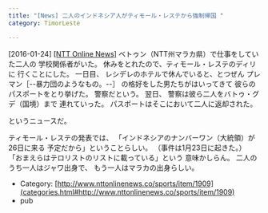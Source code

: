 ```yaml
---
title: "[News] 二人のインドネシア人がティモール・レステから強制帰国 "
category: TimorLeste

---
```


[2016-01-24] [[NTT Online News]](http://www.nttonlinenews.co/sports/item/1909)  ベトゥン（NTT州マラカ県）で仕事をしていた二人の
学校関係者がいた。
休みをとれたので、ティモール・レステのディリに
行くことにした。
一日目、
レシデレのホテルで休んでいると、とつぜん
プレマン［--暴力団のようなもの。--］
の格好をした男たちがはいってきて
彼らのパスポートをとり挙げた。
警察だという。
翌日、
警察は彼ら二人をバトゥ・グデ（国境）まで
連れていった。
パスポートはそこにおいて二人に返却された。

 というニュースだ。
<!--more-->

 ティモール・レステの発表では、
「インドネシアのナンバーワン（大統領）が26日に来る
予定だから」ということらしい。
（事件は1月23日に起きた。）
「おまえらはテロリストのリストに載っている」という
意味かしらん。
二人のうち一人はジャワ出身で、
もう一人はマラカの出身らしい。

- Category: [http://www.nttonlinenews.co/sports/item/1909](categories.html#http://www.nttonlinenews.co/sports/item/1909)
- pub

